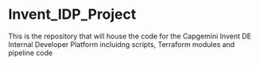 # Invent_IDP_Project
This is the repository that will house the code for the Capgemini Invent DE Internal Developer Platform incluidng scripts, Terraform modules and pipeline code
